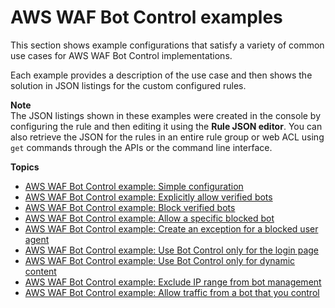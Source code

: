 # AWS WAF Bot Control examples<a name="waf-bot-control-examples"></a>

This section shows example configurations that satisfy a variety of common use cases for AWS WAF Bot Control implementations\. 

Each example provides a description of the use case and then shows the solution in JSON listings for the custom configured rules\. 

**Note**  
The JSON listings shown in these examples were created in the console by configuring the rule and then editing it using the **Rule JSON editor**\. You can also retrieve the JSON for the rules in an entire rule group or web ACL using `get` commands through the APIs or the command line interface\. 

**Topics**
+ [AWS WAF Bot Control example: Simple configuration](waf-bot-control-example-basic.md)
+ [AWS WAF Bot Control example: Explicitly allow verified bots](waf-bot-control-example-allow-verified-bots.md)
+ [AWS WAF Bot Control example: Block verified bots](waf-bot-control-example-block-verified-bots.md)
+ [AWS WAF Bot Control example: Allow a specific blocked bot](waf-bot-control-example-allow-blocked-bot.md)
+ [AWS WAF Bot Control example: Create an exception for a blocked user agent](waf-bot-control-example-user-agent-exception.md)
+ [AWS WAF Bot Control example: Use Bot Control only for the login page](waf-bot-control-example-scope-down-login.md)
+ [AWS WAF Bot Control example: Use Bot Control only for dynamic content](waf-bot-control-example-scope-down-dynamic-content.md)
+ [AWS WAF Bot Control example: Exclude IP range from bot management](waf-bot-control-example-scope-down-ip.md)
+ [AWS WAF Bot Control example: Allow traffic from a bot that you control](waf-bot-control-example-scope-down-your-bot.md)